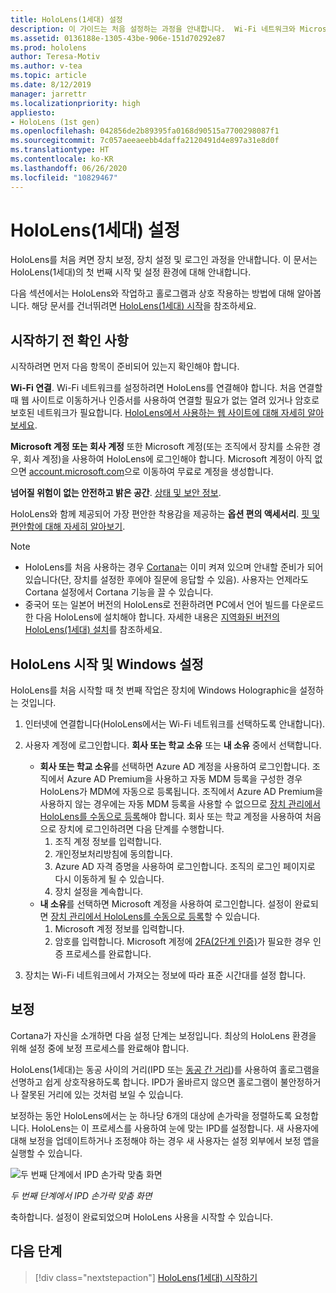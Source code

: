 ```yaml
---
title: HoloLens(1세대) 설정
description: 이 가이드는 처음 설정하는 과정을 안내합니다.  Wi-Fi 네트워크와 Microsoft(MSA) 또는 Azure AD(Azure Active Directory) 계정이 필요합니다.
ms.assetid: 0136188e-1305-43be-906e-151d70292e87
ms.prod: hololens
author: Teresa-Motiv
ms.author: v-tea
ms.topic: article
ms.date: 8/12/2019
manager: jarrettr
ms.localizationpriority: high
appliesto:
- HoloLens (1st gen)
ms.openlocfilehash: 042856de2b89395fa0168d90515a7700298087f1
ms.sourcegitcommit: 7c057aeeaeebb4daffa2120491d4e897a31e8d0f
ms.translationtype: HT
ms.contentlocale: ko-KR
ms.lasthandoff: 06/26/2020
ms.locfileid: "10829467"
---
```

# HoloLens(1세대) 설정

HoloLens를 처음 켜면 장치 보정, 장치 설정 및 로그인 과정을 안내합니다.  이 문서는 HoloLens(1세대)의 첫 번째 시작 및 설정 환경에 대해 안내합니다.

다음 섹션에서는 HoloLens와 작업하고 홀로그램과 상호 작용하는 방법에 대해 알아봅니다. 해당 문서를 건너뛰려면 [HoloLens(1세대) 시작](hololens1-basic-usage.md)을 참조하세요.

## 시작하기 전 확인 사항

시작하려면 먼저 다음 항목이 준비되어 있는지 확인해야 합니다.

**Wi-Fi 연결**. Wi-Fi 네트워크를 설정하려면 HoloLens를 연결해야 합니다. 처음 연결할 때 웹 사이트로 이동하거나 인증서를 사용하여 연결할 필요가 없는 열려 있거나 암호로 보호된 네트워크가 필요합니다. [HoloLens에서 사용하는 웹 사이트에 대해 자세히 알아보세요](hololens-offline.md).

**Microsoft 계정 또는 회사 계정** 또한 Microsoft 계정(또는 조직에서 장치를 소유한 경우, 회사 계정)을 사용하여 HoloLens에 로그인해야 합니다. Microsoft 계정이 아직 없으면 [account.microsoft.com](https://account.microsoft.com)으로 이동하여 무료로 계정을 생성합니다.

**넘어질 위험이 없는 안전하고 밝은 공간**. [상태 및 보안 정보](https://go.microsoft.com/fwlink/p/?LinkId=746661).

HoloLens와 함께 제공되어 가장 편안한 착용감을 제공하는 **옵션 편의 액세서리**. [핏 및 편안함에 대해 자세히 알아보기](https://support.microsoft.com/help/12632/hololens-fit-your-hololens).

> [!NOTE]
>  
> - HoloLens를 처음 사용하는 경우 [Cortana](hololens-cortana.md)는 이미 켜져 있으며 안내할 준비가 되어 있습니다(단, 장치를 설정한 후에야 질문에 응답할 수 있음). 사용자는 언제라도 Cortana 설정에서 Cortana 기능을 끌 수 있습니다.
> - 중국어 또는 일본어 버전의 HoloLens로 전환하려면 PC에서 언어 빌드를 다운로드한 다음 HoloLens에 설치해야 합니다. 자세한 내용은 [지역화된 버전의 HoloLens(1세대) 설치](hololens1-install-localized.md)를 참조하세요.

## HoloLens 시작 및 Windows 설정

HoloLens를 처음 시작할 때 첫 번째 작업은 장치에 Windows Holographic을 설정하는 것입니다.

1. 인터넷에 연결합니다(HoloLens에서는 Wi-Fi 네트워크를 선택하도록 안내합니다).

1. 사용자 계정에 로그인합니다. **회사 또는 학교 소유** 또는 **내 소유** 중에서 선택합니다.
    - **회사 또는 학교 소유**를 선택하면 Azure AD 계정을 사용하여 로그인합니다. 조직에서 Azure AD Premium을 사용하고 자동 MDM 등록을 구성한 경우 HoloLens가 MDM에 자동으로 등록됩니다. 조직에서 Azure AD Premium을 사용하지 않는 경우에는 자동 MDM 등록을 사용할 수 없으므로 [장치 관리에서 HoloLens를 수동으로 등록](hololens-enroll-mdm.md#enroll-through-settings-app)해야 합니다. 회사 또는 학교 계정을 사용하여 처음으로 장치에 로그인하려면 다음 단계를 수행합니다.
        1. 조직 계정 정보를 입력합니다.
        1. 개인정보처리방침에 동의합니다.
        1. Azure AD 자격 증명을 사용하여 로그인합니다. 조직의 로그인 페이지로 다시 이동하게 될 수 있습니다.
        1. 장치 설정을 계속합니다.
    - **내 소유**를 선택하면 Microsoft 계정을 사용하여 로그인합니다. 설정이 완료되면 [장치 관리에서 HoloLens를 수동으로 등록](hololens-enroll-mdm.md#enroll-through-settings-app)할 수 있습니다.
        1. Microsoft 계정 정보를 입력합니다.
        1. 암호를 입력합니다. Microsoft 계정에 [2FA(2단계 인증)](https://blogs.technet.microsoft.com/microsoft_blog/2013/04/17/microsoft-account-gets-more-secure/)가 필요한 경우 인증 프로세스를 완료합니다.

1. 장치는 Wi-Fi 네트워크에서 가져오는 정보에 따라 표준 시간대를 설정 합니다.

## 보정

Cortana가 자신을 소개하면 다음 설정 단계는 보정입니다. 최상의 HoloLens 환경을 위해 설정 중에 보정 프로세스를 완료해야 합니다.

HoloLens(1세대)는 동공 사이의 거리(IPD 또는 [동공 간 거리](https://en.wikipedia.org/wiki/Interpupillary_distance))를 사용하여 홀로그램을 선명하고 쉽게 상호작용하도록 합니다. IPD가 올바르지 않으면 홀로그램이 불안정하거나 잘못된 거리에 있는 것처럼 보일 수 있습니다.

보정하는 동안 HoloLens에서는 눈 하나당 6개의 대상에 손가락을 정렬하도록 요청합니다. HoloLens는 이 프로세스를 사용하여 눈에 맞는 IPD를 설정합니다. 새 사용자에 대해 보정을 업데이트하거나 조정해야 하는 경우 새 사용자는 설정 외부에서 보정 앱을 실행할 수 있습니다.

![두 번째 단계에서 IPD 손가락 맞춤 화면](./images/ipd-finger-alignment-300px.jpg)

*두 번째 단계에서 IPD 손가락 맞춤 화면*

축하합니다. 설정이 완료되었으며 HoloLens 사용을 시작할 수 있습니다.

## 다음 단계

> [!div class="nextstepaction"]
> [HoloLens(1세대) 시작하기](hololens1-basic-usage.md)
